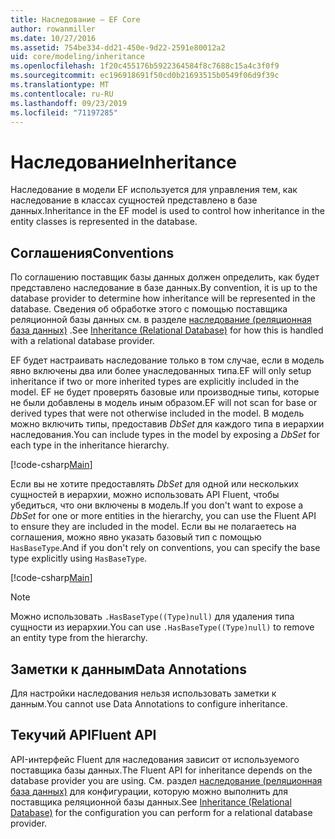 ```yaml
---
title: Наследование — EF Core
author: rowanmiller
ms.date: 10/27/2016
ms.assetid: 754be334-dd21-450e-9d22-2591e80012a2
uid: core/modeling/inheritance
ms.openlocfilehash: 1f20c455176b5922364584f8c7688c15a4c3f0f9
ms.sourcegitcommit: ec196918691f50cd0b21693515b0549f06d9f39c
ms.translationtype: MT
ms.contentlocale: ru-RU
ms.lasthandoff: 09/23/2019
ms.locfileid: "71197285"
---
```

# <a name="inheritance"></a><span data-ttu-id="a4cc7-102">Наследование</span><span class="sxs-lookup"><span data-stu-id="a4cc7-102">Inheritance</span></span>

<span data-ttu-id="a4cc7-103">Наследование в модели EF используется для управления тем, как наследование в классах сущностей представлено в базе данных.</span><span class="sxs-lookup"><span data-stu-id="a4cc7-103">Inheritance in the EF model is used to control how inheritance in the entity classes is represented in the database.</span></span>

## <a name="conventions"></a><span data-ttu-id="a4cc7-104">Соглашения</span><span class="sxs-lookup"><span data-stu-id="a4cc7-104">Conventions</span></span>

<span data-ttu-id="a4cc7-105">По соглашению поставщик базы данных должен определить, как будет представлено наследование в базе данных.</span><span class="sxs-lookup"><span data-stu-id="a4cc7-105">By convention, it is up to the database provider to determine how inheritance will be represented in the database.</span></span> <span data-ttu-id="a4cc7-106">Сведения об обработке этого с помощью поставщика реляционной базы данных см. в разделе [наследование (реляционная база данных)](relational/inheritance.md) .</span><span class="sxs-lookup"><span data-stu-id="a4cc7-106">See [Inheritance (Relational Database)](relational/inheritance.md) for how this is handled with a relational database provider.</span></span>

<span data-ttu-id="a4cc7-107">EF будет настраивать наследование только в том случае, если в модель явно включены два или более унаследованных типа.</span><span class="sxs-lookup"><span data-stu-id="a4cc7-107">EF will only setup inheritance if two or more inherited types are explicitly included in the model.</span></span> <span data-ttu-id="a4cc7-108">EF не будет проверять базовые или производные типы, которые не были добавлены в модель иным образом.</span><span class="sxs-lookup"><span data-stu-id="a4cc7-108">EF will not scan for base or derived types that were not otherwise included in the model.</span></span> <span data-ttu-id="a4cc7-109">В модель можно включить типы, предоставив *DbSet<TEntity>*  для каждого типа в иерархии наследования.</span><span class="sxs-lookup"><span data-stu-id="a4cc7-109">You can include types in the model by exposing a *DbSet<TEntity>* for each type in the inheritance hierarchy.</span></span>

[!code-csharp[Main](../../../samples/core/Modeling/Conventions/InheritanceDbSets.cs?highlight=3-4&name=Model)]

<span data-ttu-id="a4cc7-110">Если вы не хотите предоставлять *DbSet<TEntity>*  для одной или нескольких сущностей в иерархии, можно использовать API Fluent, чтобы убедиться, что они включены в модель.</span><span class="sxs-lookup"><span data-stu-id="a4cc7-110">If you don't want to expose a *DbSet<TEntity>* for one or more entities in the hierarchy, you can use the Fluent API to ensure they are included in the model.</span></span>
<span data-ttu-id="a4cc7-111">Если вы не полагаетесь на соглашения, можно явно указать базовый тип с помощью `HasBaseType`.</span><span class="sxs-lookup"><span data-stu-id="a4cc7-111">And if you don't rely on conventions, you can specify the base type explicitly using `HasBaseType`.</span></span>

[!code-csharp[Main](../../../samples/core/Modeling/Conventions/InheritanceModelBuilder.cs?highlight=7&name=Context)]

> [!NOTE]
> <span data-ttu-id="a4cc7-112">Можно использовать `.HasBaseType((Type)null)` для удаления типа сущности из иерархии.</span><span class="sxs-lookup"><span data-stu-id="a4cc7-112">You can use `.HasBaseType((Type)null)` to remove an entity type from the hierarchy.</span></span>

## <a name="data-annotations"></a><span data-ttu-id="a4cc7-113">Заметки к данным</span><span class="sxs-lookup"><span data-stu-id="a4cc7-113">Data Annotations</span></span>

<span data-ttu-id="a4cc7-114">Для настройки наследования нельзя использовать заметки к данным.</span><span class="sxs-lookup"><span data-stu-id="a4cc7-114">You cannot use Data Annotations to configure inheritance.</span></span>

## <a name="fluent-api"></a><span data-ttu-id="a4cc7-115">Текучий API</span><span class="sxs-lookup"><span data-stu-id="a4cc7-115">Fluent API</span></span>

<span data-ttu-id="a4cc7-116">API-интерфейс Fluent для наследования зависит от используемого поставщика базы данных.</span><span class="sxs-lookup"><span data-stu-id="a4cc7-116">The Fluent API for inheritance depends on the database provider you are using.</span></span> <span data-ttu-id="a4cc7-117">См. раздел [наследование (реляционная база данных)](relational/inheritance.md) для конфигурации, которую можно выполнить для поставщика реляционной базы данных.</span><span class="sxs-lookup"><span data-stu-id="a4cc7-117">See [Inheritance (Relational Database)](relational/inheritance.md) for the configuration you can perform for a relational database provider.</span></span>
